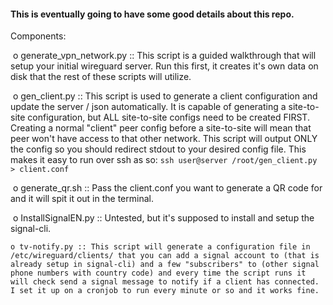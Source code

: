 #### This is eventually going to have some good details about this repo.

Components:

​	o generate_vpn_network.py :: This script is a guided walkthrough that will setup your initial wireguard server. Run this first, it creates it's own data on disk that the rest of these scripts will utilize. 

​	o gen_client.py :: This script is used to generate a client configuration and update the server / json automatically. It is capable of generating a site-to-site configuration, but ALL site-to-site configs need to be created FIRST. Creating a normal "client" peer config before a site-to-site will mean that peer won't have access to that other network. This script will output ONLY the config so you should redirect stdout to your desired config file. This makes it easy to run over ssh as so: `ssh user@server /root/gen_client.py > client.conf`

​	o generate_qr.sh :: Pass the client.conf you want to generate a QR code for and it will spit it out in the terminal.

​	o InstallSignalEN.py :: Untested, but it's supposed to install and setup the signal-cli.

 	o tv-notify.py :: This script will generate a configuration file in /etc/wireguard/clients/ that you can add a signal account to (that is already setup in signal-cli) and a few "subscribers" to (other signal phone numbers with country code) and every time the script runs it will check send a signal message to notify if a client has connected. I set it up on a cronjob to run every minute or so and it works fine. 